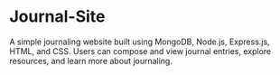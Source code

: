 # Journal-Site
A simple journaling website built using MongoDB, Node.js, Express.js, HTML, and CSS. Users can compose and view journal entries, explore resources, and learn more about journaling.
